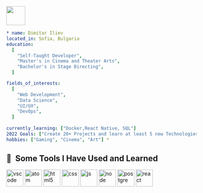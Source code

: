 
<a href="https://www.instagram.com/dimitar7iliev/">
  <img height="50" src="https://user-images.githubusercontent.com/46517096/166974368-9798f39f-1f46-499c-b14e-81f0a3f83a06.png"/>

```yaml
* name: Dimitar Iliev
located_in: Sofia, Bulgaria
education:
  [
    "Self-Taught Developer",
    "Master's in Cinema and Theater Arts",
    "Bachelor's in Stage Directing",
  ]

fields_of_interests:
  [
    "Web Development",
    "Data Science",
    "UI/UX",
    "DevOps",
  ]
  
currently_learning: ["Docker,React Native, SQL"]
2022 Goals: ["Create 20+ Projects and learn at least 5 new Technologies."]
hobbies: ["Gaming", "Cinema", "Art"] *
```
<h2> 🚀 &nbsp;Some Tools I Have Used and Learned</h2>
<p align="left">
<img src="https://cdn.jsdelivr.net/gh/devicons/devicon/icons/vscode/vscode-original.svg" alt="vscode" width="45" height="45"/>
<img src="https://cdn.jsdelivr.net/gh/devicons/devicon/icons/atom/atom-original.svg" alt="atom" width="45 height="45 />
<img src="https://cdn.jsdelivr.net/gh/devicons/devicon/icons/html5/html5-original-wordmark.svg" alt="html5" width="45 height="45 />
<img src="https://cdn.jsdelivr.net/gh/devicons/devicon/icons/css3/css3-original-wordmark.svg" alt="css" width="45" height="45" />                                       <img src="https://cdn.jsdelivr.net/gh/devicons/devicon/icons/javascript/javascript-plain.svg" alt="js" width="45" height="45" />                                       <img src="https://cdn.jsdelivr.net/gh/devicons/devicon/icons/nodejs/nodejs-original-wordmark.svg" alt="node" width="45" height="45" />                                 <img src="https://cdn.jsdelivr.net/gh/devicons/devicon/icons/postgresql/postgresql-original-wordmark.svg" alt="postgre" width="45" height="45" />
<img src="https://cdn.jsdelivr.net/gh/devicons/devicon/icons/react/react-original-wordmark.svg" alt="react" width="45" height="45" />
</p>
